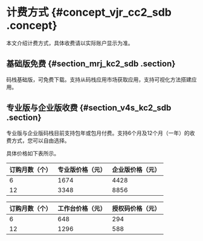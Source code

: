# 计费方式 {#concept_vjr_cc2_sdb .concept}

本文介绍计费方式，具体收费请以实际账户显示为准。

## 基础版免费 {#section_mrj_kc2_sdb .section}

码栈基础版，可免费下载。支持从码栈应用市场获取应用，支持可视化方法搭建应用。

## 专业版与企业版收费 {#section_v4s_kc2_sdb .section}

专业版与企业版码栈目前支持包年或包月付费。支持6个月及12个月（一年）的收费方式，您可以自由选择。

具体价格如下表所示。

|订购月数（个）|专业版价格（元）|企业版价格（元）|
|-------|--------|--------|
|6|1674|4428|
|12|3348|8856|

|订购月数（个）|工作台价格（元）|授权码价格（元）|
|-------|--------|--------|
|6|648|294|
|12|1296|588|

